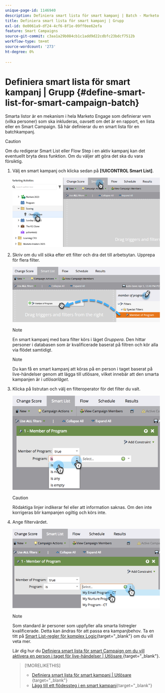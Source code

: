 ```yaml
---
unique-page-id: 1146940
description: Definiera smart lista för smart kampanj | Batch - Marketo Docs - produktdokumentation
title: Definiera smart lista för smart kampanj | Grupp
exl-id: 0e0061a9-df24-4cf6-8f1e-09ff0ee62efa
feature: Smart Campaigns
source-git-commit: c3aa1a29b084cb1c1add9d22cdbfc23bdcf7512b
workflow-type: tm+mt
source-wordcount: '273'
ht-degree: 0%

---
```


# Definiera smart lista för smart kampanj | Grupp {#define-smart-list-for-smart-campaign-batch}

Smarta listor är en mekanism i hela Marketo Engage som definierar vem (vilka personer) som ska inkluderas, oavsett om det är en rapport, en lista eller en Smart Campaign. Så här definierar du en smart lista för en batchkampanj.

>[!CAUTION]
>
>Om du redigerar Smart List eller Flow Step i en aktiv kampanj kan det eventuellt bryta dess funktion. Om du väljer att göra det ska du vara försiktig.

1. Välj en smart kampanj och klicka sedan på **[!UICONTROL Smart List]**.

   ![](assets/define-smart-list-for-smart-campaign-batch-1.png)

1. Skriv om du vill söka efter ett filter och dra det till arbetsytan. Upprepa för flera filter.

   ![](assets/define-smart-list-for-smart-campaign-batch-2.png)

   >[!NOTE]
   >
   >En smart kampanj med bara filter körs i läget _Gruppera_. Den hittar personer i databasen som är kvalificerade baserat på filtren och kör alla via flödet samtidigt.

   >[!NOTE]
   >
   >Du kan få en smart kampanj att köras på en person i taget baserat på live-händelser genom att lägga till utlösare, vilket innebär att den smarta kampanjen är i _utlösarläget_.

1. Klicka på listrutan och välj en filteroperator för det filter du valt.

   ![](assets/define-smart-list-for-smart-campaign-batch-3.png)

   >[!CAUTION]
   >
   >Rödaktiga linjer indikerar fel eller att information saknas. Om den inte korrigeras blir kampanjen ogiltig och körs inte.

1. Ange filtervärdet.

   ![](assets/define-smart-list-for-smart-campaign-batch-4.png)

   >[!NOTE]
   >
   >Som standard är personer som uppfyller alla smarta listregler kvalificerade. Detta kan ändras för att passa era kampanjbehov. Ta en titt på [Smart List-regler för komplex Logic](/help/marketo/product-docs/core-marketo-concepts/smart-lists-and-static-lists/using-smart-lists/using-advanced-smart-list-rule-logic.md){target="_blank"} om du vill veta mer.

   Lär dig hur du [Definiera smart lista för smart Campaign om du vill aktivera en person i taget för live-händelser | Utlösare ](/help/marketo/product-docs/core-marketo-concepts/smart-campaigns/creating-a-smart-campaign/define-smart-list-for-smart-campaign-trigger.md){target="_blank"}.

   >[!MORELIKETHIS]
   >
   >* [Definiera smart lista för smart kampanj | Utlösare ](/help/marketo/product-docs/core-marketo-concepts/smart-campaigns/creating-a-smart-campaign/define-smart-list-for-smart-campaign-trigger.md){target="_blank"}
   >* [Lägg till ett flödessteg i en smart kampanj](/help/marketo/product-docs/core-marketo-concepts/smart-campaigns/flow-actions/add-a-flow-step-to-a-smart-campaign.md){target="_blank"}
